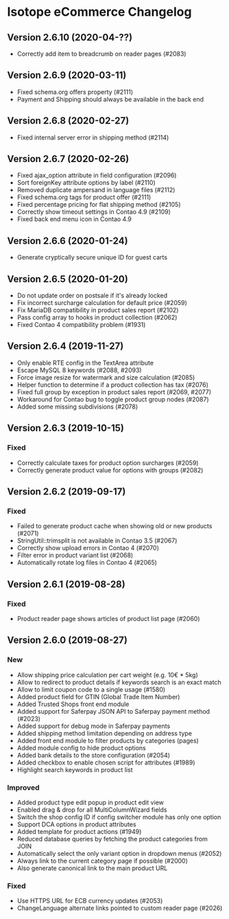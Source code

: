 Isotope eCommerce Changelog
===========================

Version 2.6.10 (2020-04-??)
--------------------------

- Correctly add item to breadcrumb on reader pages (#2083)


Version 2.6.9 (2020-03-11)
--------------------------

- Fixed schema.org offers property (#2111)
- Payment and Shipping should always be available in the back end


Version 2.6.8 (2020-02-27)
--------------------------

- Fixed internal server error in shipping method (#2114)


Version 2.6.7 (2020-02-26)
--------------------------

- Fixed ajax_option attribute in field configuration (#2096)
- Sort foreignKey attribute options by label (#2110)
- Removed duplicate ampersand in language files (#2112)
- Fixed schema.org tags for product offer (#2111)
- Fixed percentage pricing for flat shipping method (#2105)
- Correctly show timeout settings in Contao 4.9 (#2109)
- Fixed back end menu icon in Contao 4.9


Version 2.6.6 (2020-01-24)
--------------------------

- Generate cryptically secure unique ID for guest carts


Version 2.6.5 (2020-01-20)
--------------------------

- Do not update order on postsale if it's already locked
- Fix incorrect surcharge calculation for default price (#2059)
- Fix MariaDB compatibility in product sales report (#2102)
- Pass config array to hooks in product collection (#2062)
- Fixed Contao 4 compatibility problem (#1931)


Version 2.6.4 (2019-11-27)
--------------------------

- Only enable RTE config in the TextArea attribute
- Escape MySQL 8 keywords (#2088, #2093)
- Force image resize for watermark and size calculation (#2085)
- Helper function to determine if a product collection has tax (#2076)
- Fixed full group by exception in product sales report (#2069, #2077)
- Workaround for Contao bug to toggle product group nodes (#2087)
- Added some missing subdivisions (#2078)


Version 2.6.3 (2019-10-15)
--------------------------

### Fixed

- Correctly calculate taxes for product option surcharges (#2059)
- Correctly generate product value for options with groups (#2082)


Version 2.6.2 (2019-09-17)
--------------------------

### Fixed

- Failed to generate product cache when showing old or new products (#2071)
- StringUtil::trimsplit is not available in Contao 3.5 (#2067)
- Correctly show upload errors in Contao 4 (#2070)
- Filter error in product variant list (#2068)
- Automatically rotate log files in Contao 4 (#2065)


Version 2.6.1 (2019-08-28)
--------------------------

### Fixed

- Product reader page shows articles of product list page (#2060)


Version 2.6.0 (2019-08-27)
--------------------------

### New

- Allow shipping price calculation per cart weight (e.g. 10€ * 5kg)
- Allow to redirect to product details if keywords search is an exact match
- Allow to limit coupon code to a single usage (#1580)
- Added product field for GTIN (Global Trade Item Number)
- Added Trusted Shops front end module
- Added support for Saferpay JSON API to Saferpay payment method (#2023)
- Added support for debug mode in Saferpay payments
- Added shipping method limitation depending on address type
- Added front end module to filter products by categories (pages)
- Added module config to hide product options
- Added bank details to the store configuration (#2054)
- Added checkbox to enable chosen script for attributes (#1989)
- Highlight search keywords in product list

### Improved

- Added product type edit popup in product edit view
- Enabled drag & drop for all MultiColumnWizard fields
- Switch the shop config ID if config switcher module has only one option
- Support DCA options in product attributes
- Added template for product actions (#1949)
- Reduced database queries by fetching the product categories from JOIN
- Automatically select the only variant option in dropdown menus (#2052)
- Always link to the current category page if possible (#2000)
- Also generate canonical link to the main product URL

### Fixed

- Use HTTPS URL for ECB currency updates (#2053)
- ChangeLanguage alternate links pointed to custom reader page (#2026)
